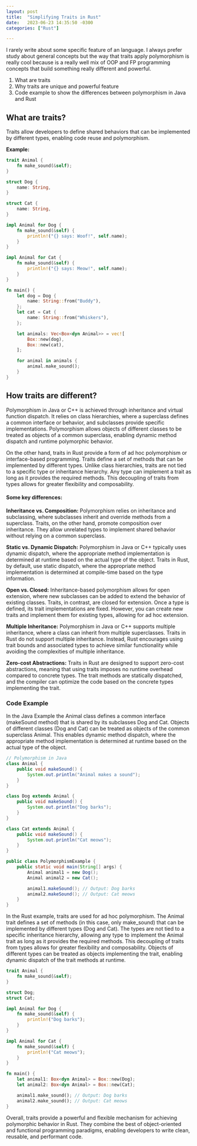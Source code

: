 ```yaml
---
layout: post
title:  "Simplifying Traits in Rust"
date:   2023-06-23 14:35:50 -0300
categories: ["Rust"]

---
```


I rarely write about some specific feature of an language. I always prefer study about general concepts but the way that traits apply polymorphism is really cool because is a really well mix of OOP and FP programming concepts that build something really different and powerful.

1. What are traits
2. Why traits are unique and powerful feature
3. Code example to show the differences between polymorphism in Java and Rust 


## What are traits?
Traits allow developers to define shared behaviors that can be implemented by different types, enabling code reuse and polymorphism.

**Example:**
```rust
trait Animal {
    fn make_sound(&self);
}

struct Dog {
    name: String,
}

struct Cat {
    name: String,
}

impl Animal for Dog {
    fn make_sound(&self) {
        println!("{} says: Woof!", self.name);
    }
}

impl Animal for Cat {
    fn make_sound(&self) {
        println!("{} says: Meow!", self.name);
    }
}

fn main() {
    let dog = Dog {
        name: String::from("Buddy"),
    };
    let cat = Cat {
        name: String::from("Whiskers"),
    };

    let animals: Vec<Box<dyn Animal>> = vec![
        Box::new(dog),
        Box::new(cat),
    ];

    for animal in animals {
        animal.make_sound();
    }
}
```

## How traits are different?
Polymorphism in Java or C++ is achieved through inheritance and virtual function dispatch. It relies on class hierarchies, where a superclass defines a common interface or behavior, and subclasses provide specific implementations. Polymorphism allows objects of different classes to be treated as objects of a common superclass, enabling dynamic method dispatch and runtime polymorphic behavior.

On the other hand, traits in Rust provide a form of ad hoc polymorphism or interface-based programming. Traits define a set of methods that can be implemented by different types. Unlike class hierarchies, traits are not tied to a specific type or inheritance hierarchy. Any type can implement a trait as long as it provides the required methods. This decoupling of traits from types allows for greater flexibility and composability.

#### Some key differences:

**Inheritance vs. Composition:** Polymorphism relies on inheritance and subclassing, where subclasses inherit and override methods from a superclass. Traits, on the other hand, promote composition over inheritance. They allow unrelated types to implement shared behavior without relying on a common superclass.

**Static vs. Dynamic Dispatch:** Polymorphism in Java or C++ typically uses dynamic dispatch, where the appropriate method implementation is determined at runtime based on the actual type of the object. Traits in Rust, by default, use static dispatch, where the appropriate method implementation is determined at compile-time based on the type information.

**Open vs. Closed:** Inheritance-based polymorphism allows for open extension, where new subclasses can be added to extend the behavior of existing classes. Traits, in contrast, are closed for extension. Once a type is defined, its trait implementations are fixed. However, you can create new traits and implement them for existing types, allowing for ad hoc extension.

**Multiple Inheritance:** Polymorphism in Java or C++ supports multiple inheritance, where a class can inherit from multiple superclasses. Traits in Rust do not support multiple inheritance. Instead, Rust encourages using trait bounds and associated types to achieve similar functionality while avoiding the complexities of multiple inheritance.

**Zero-cost Abstractions:** Traits in Rust are designed to support zero-cost abstractions, meaning that using traits imposes no runtime overhead compared to concrete types. The trait methods are statically dispatched, and the compiler can optimize the code based on the concrete types implementing the trait.

### Code Example
In the Java Example the Animal class defines a common interface (makeSound method) that is shared by its subclasses Dog and Cat. Objects of different classes (Dog and Cat) can be treated as objects of the common superclass Animal. This enables dynamic method dispatch, where the appropriate method implementation is determined at runtime based on the actual type of the object.
```java
// Polymorphism in Java
class Animal {
    public void makeSound() {
        System.out.println("Animal makes a sound");
    }
}

class Dog extends Animal {
    public void makeSound() {
        System.out.println("Dog barks");
    }
}

class Cat extends Animal {
    public void makeSound() {
        System.out.println("Cat meows");
    }
}

public class PolymorphismExample {
    public static void main(String[] args) {
        Animal animal1 = new Dog();
        Animal animal2 = new Cat();

        animal1.makeSound(); // Output: Dog barks
        animal2.makeSound(); // Output: Cat meows
    }
}
```
In the Rust example, traits are used for ad hoc polymorphism. The Animal trait defines a set of methods (in this case, only make_sound) that can be implemented by different types (Dog and Cat). The types are not tied to a specific inheritance hierarchy, allowing any type to implement the Animal trait as long as it provides the required methods. This decoupling of traits from types allows for greater flexibility and composability. Objects of different types can be treated as objects implementing the trait, enabling dynamic dispatch of the trait methods at runtime.
```rust
trait Animal {
    fn make_sound(&self);
}

struct Dog;
struct Cat;

impl Animal for Dog {
    fn make_sound(&self) {
        println!("Dog barks");
    }
}

impl Animal for Cat {
    fn make_sound(&self) {
        println!("Cat meows");
    }
}

fn main() {
    let animal1: Box<dyn Animal> = Box::new(Dog);
    let animal2: Box<dyn Animal> = Box::new(Cat);

    animal1.make_sound(); // Output: Dog barks
    animal2.make_sound(); // Output: Cat meows
}
```	

Overall, traits provide a powerful and flexible mechanism for achieving polymorphic behavior in Rust. They combine the best of object-oriented and functional programming paradigms, enabling developers to write clean, reusable, and performant code. 